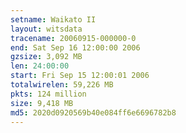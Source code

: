 ```yaml
---
setname: Waikato II
layout: witsdata
tracename: 20060915-000000-0
end: Sat Sep 16 12:00:00 2006
gzsize: 3,092 MB
len: 24:00:00
start: Fri Sep 15 12:00:01 2006
totalwirelen: 59,226 MB
pkts: 124 million
size: 9,418 MB
md5: 2020d0920569b40e084ff6e6696782b8
---
```

